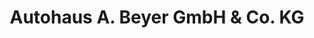 ---
title: "Autohaus A. Beyer GmbH & Co. KG"
url: /minden/autohaus-a-beyer-gmbh-und-co-kg/
shop: Autohaus
---